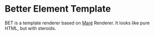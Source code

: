 # Better Element Template
BET is a template renderer based on [Maré](https://github.com/Lucas-Souto/mare) Renderer. It looks like pure HTML, but with steroids.
